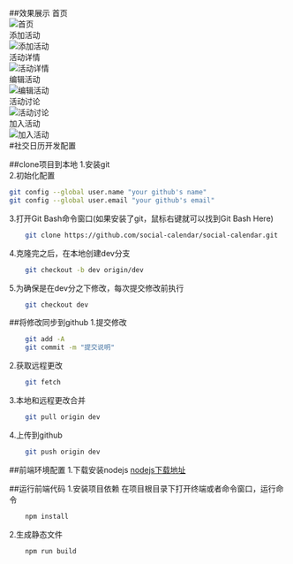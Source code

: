 ##效果展示
首页<br/>
![首页](screenshot/1.jpg)<br/>
添加活动<br/>
![添加活动](screenshot/2.jpg)<br/>
活动详情<br/>
![活动详情](screenshot/3.jpg)<br/>
编辑活动<br/>
![编辑活动](screenshot/4.jpg)<br/>
活动讨论<br/>
![活动讨论](screenshot/5.jpg)<br/>
加入活动<br/>
![加入活动](screenshot/6.jpg)<br/>
#社交日历开发配置

##clone项目到本地
1.安装git<br/>
2.初始化配置

```sh
git config --global user.name "your github's name"
git config --global user.email "your github's email"
```
3.打开Git Bash命令窗口(如果安装了git，鼠标右键就可以找到Git Bash Here)

```sh
	git clone https://github.com/social-calendar/social-calendar.git
```
4.克隆完之后，在本地创建dev分支

```sh
	git checkout -b dev origin/dev
```
5.为确保是在dev分之下修改，每次提交修改前执行

```sh
	git checkout dev
```
##将修改同步到github
1.提交修改

```sh
    git add -A
	git commit -m "提交说明"
```
2.获取远程更改
```sh
	git fetch
```
3.本地和远程更改合并
```sh
	git pull origin dev
```
4.上传到github
```sh
	git push origin dev	
```

##前端环境配置
1.下载安装nodejs
[nodejs下载地址](https://nodejs.org/)

##运行前端代码
1.安装项目依赖
在项目根目录下打开终端或者命令窗口，运行命令 
```sh
	npm install
```
2.生成静态文件

```sh
    npm run build
```
